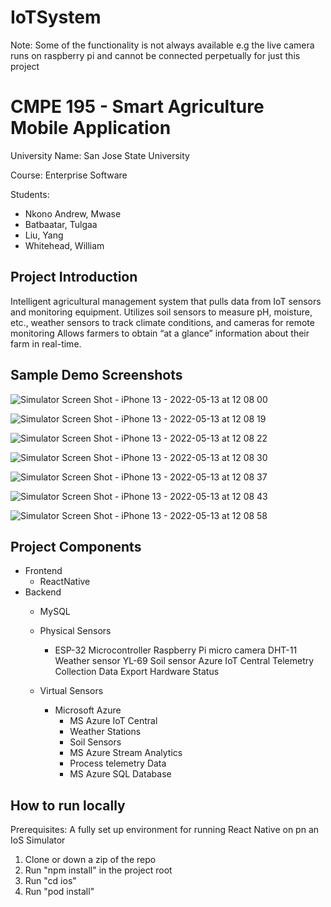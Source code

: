 # IoTSystem

Note: Some of the functionality is not always available e.g the live camera runs on raspberry pi and cannot be connected perpetually for just this project

# CMPE 195 - Smart Agriculture Mobile Application
University Name: San Jose State University

Course: Enterprise Software

Students:
  -  Nkono Andrew, Mwase
  -  Batbaatar, Tulgaa
  -  Liu, Yang 
  -  Whitehead, William
 
## Project Introduction
Intelligent agricultural management system that pulls data from IoT sensors and monitoring equipment.
Utilizes soil sensors to measure pH, moisture, etc., weather sensors to track climate conditions, and cameras for remote monitoring
Allows farmers to obtain “at a glance” information about their farm in real-time.


 
## Sample Demo Screenshots

![Simulator Screen Shot - iPhone 13 - 2022-05-13 at 12 08 00](https://user-images.githubusercontent.com/46858191/168374904-69e71fce-1cb5-40e3-aa44-559962a63ca7.png)

![Simulator Screen Shot - iPhone 13 - 2022-05-13 at 12 08 19](https://user-images.githubusercontent.com/46858191/168375134-1e2f9f3b-8a24-4da3-97c0-c906dc22ca6e.png)

![Simulator Screen Shot - iPhone 13 - 2022-05-13 at 12 08 22](https://user-images.githubusercontent.com/46858191/168375182-aec9d099-624e-48f2-92ea-8dadcf950112.png)

![Simulator Screen Shot - iPhone 13 - 2022-05-13 at 12 08 30](https://user-images.githubusercontent.com/46858191/168375237-73c849dd-862b-40dc-b3ca-2af369af2912.png)

![Simulator Screen Shot - iPhone 13 - 2022-05-13 at 12 08 37](https://user-images.githubusercontent.com/46858191/168375359-c1704ca6-d3d0-4da7-8265-c2e66499bd16.png)

![Simulator Screen Shot - iPhone 13 - 2022-05-13 at 12 08 43](https://user-images.githubusercontent.com/46858191/168375399-170ceadb-fce8-446a-98aa-3a1dd8277f65.png)

![Simulator Screen Shot - iPhone 13 - 2022-05-13 at 12 08 58](https://user-images.githubusercontent.com/46858191/168375446-e05d2cfa-2382-44f9-97af-930b27fe76a4.png)

## Project Components
- Frontend 
  - ReactNative
- Backend 
  - MySQL
  - Physical Sensors
    - ESP-32 Microcontroller
      Raspberry Pi micro camera
      DHT-11 Weather sensor
      YL-69 Soil sensor
      Azure IoT Central
      Telemetry Collection
      Data Export
      Hardware Status

  - Virtual Sensors
    - Microsoft Azure
      - MS Azure IoT Central
      - Weather Stations
      - Soil Sensors
      - MS Azure Stream Analytics
      - Process telemetry Data
      - MS Azure SQL Database



## How to run locally

Prerequisites: A fully set up environment for running React Native on pn an IoS Simulator

1. Clone or down a zip of the repo
2. Run "npm install" in the project root
3. Run "cd ios"
4. Run "pod install"




 
